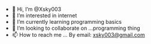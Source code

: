 - 👋 Hi, I’m @Xsky003
- 👀 I’m interested in internet 
- 🌱 I’m currently learning programming basics
- 💞️ I’m looking to collaborate on ...programming thing
- 📫 How to reach me ... By email: xsky003@gmail.com

<!---
Xsky003/Xsky003 is a ✨ special ✨ repository because its `README.md` (this file) appears on your GitHub profile.
You can click the Preview link to take a look at your changes.
--->
